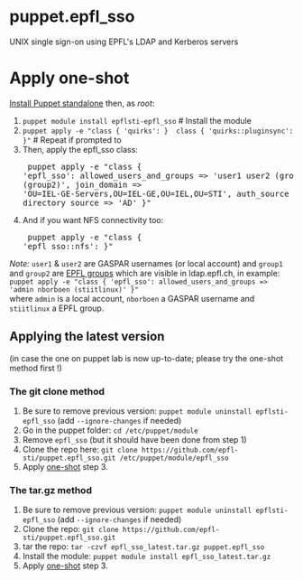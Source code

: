 # puppet.epfl_sso
UNIX single sign-on using EPFL's LDAP and Kerberos servers

# Apply one-shot

[Install Puppet standalone](https://docs.puppetlabs.com/puppet/3.8/reference/pre_install.html#standalone-puppet) then, as *root*:

  1. `puppet module install epflsti-epfl_sso` # Install the module
  2. `puppet apply -e "class { 'quirks': }  class { 'quirks::pluginsync': }"` # Repeat if prompted to
  3. Then, apply the epfl_sso class:  <pre>
      puppet apply -e "class { 'epfl_sso':
          allowed_users_and_groups => 'user1 user2 (group1) (group2)',
          join_domain => 'OU=IEL-GE-Servers,OU=IEL-GE,OU=IEL,OU=STI',
          auth_source => 'AD',
          directory_source => 'AD'
      }"</pre>
  4. And if you want NFS connectivity too:  <pre>
        puppet apply -e "class { 'epfl_sso::nfs': }"
</pre>

_Note:_ `user1` & `user2` are GASPAR usernames (or local account) and `group1` and `group2` are [EPFL groups](https://groups.epfl.ch) which are visible in ldap.epfl.ch, in example:  
`puppet apply -e "class { 'epfl_sso': allowed_users_and_groups => 'admin nborboen (stiitlinux)' }"`  
where `admin` is a local account, `nborboen` a GASPAR username and `stiitlinux` a EPFL group.

## Applying the latest version
(in case the one on puppet lab is now up-to-date; please try the one-shot method first !)

### The git clone method
  1. Be sure to remove previous version: `puppet module uninstall epflsti-epfl_sso` (add `--ignore-changes` if needed)
  1. Go in the puppet folder: `cd /etc/puppet/module`
  1. Remove `epfl_sso` (but it should have been done from step 1)
  1. Clone the repo here: `git clone https://github.com/epfl-sti/puppet.epfl_sso.git /etc/puppet/module/epfl_sso`
  1. Apply [one-shot](#apply-one-shot) step 3.

### The tar.gz method
  1. Be sure to remove previous version: `puppet module uninstall epflsti-epfl_sso` (add `--ignore-changes` if needed)
  1. Clone the repo: `git clone https://github.com/epfl-sti/puppet.epfl_sso.git`
  1. tar the repo: `tar -czvf epfl_sso_latest.tar.gz puppet.epfl_sso`
  1. Install the module: `puppet module install epfl_sso_latest.tar.gz`
  1. Apply [one-shot](#apply-one-shot) step 3.
